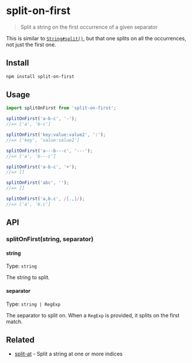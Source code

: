 # split-on-first

> Split a string on the first occurrence of a given separator

This is similar to [`String#split()`](https://developer.mozilla.org/en-US/docs/Web/JavaScript/Reference/Global_Objects/String/split), but that one splits on all the occurrences, not just the first one.

## Install

```sh
npm install split-on-first
```

## Usage

```js
import splitOnFirst from 'split-on-first';

splitOnFirst('a-b-c', '-');
//=> ['a', 'b-c']

splitOnFirst('key:value:value2', ':');
//=> ['key', 'value:value2']

splitOnFirst('a---b---c', '---');
//=> ['a', 'b---c']

splitOnFirst('a-b-c', '+');
//=> []

splitOnFirst('abc', '');
//=> []

splitOnFirst('a,b.c', /[.,]/);
//=> ['a', 'b.c']
```

## API

### splitOnFirst(string, separator)

#### string

Type: `string`

The string to split.

#### separator

Type: `string | RegExp`

The separator to split on. When a `RegExp` is provided, it splits on the first match.

## Related

- [split-at](https://github.com/sindresorhus/split-at) - Split a string at one or more indices
